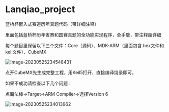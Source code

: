 # Lanqiao_project
蓝桥杯嵌入式赛道历年真题代码（带详细注释）

里面包括蓝桥杯历年省赛和国赛真题的全功能实现程序，全手敲，带注释超详细

每个题目里保留以下三个文件：Core（源码）、MDK-ARM（里面包含.hex文件和keil文件）、CubeMX

![image-20230525234548431](C:\Users\sy\AppData\Roaming\Typora\typora-user-images\image-20230525234548431.png)

点开CubeMX先生成完整工程，用Keil5打开，直接编译烧录即可。



如果不成功请检查以下几个问题：

点魔法棒->Target->ARM Compiler->选择Version 6

![image-20230525234013962](C:\Users\sy\AppData\Roaming\Typora\typora-user-images\image-20230525234013962.png)




